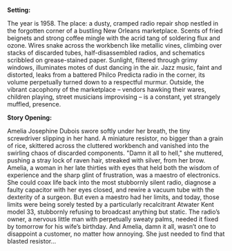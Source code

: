 **Setting:**

The year is 1958. The place: a dusty, cramped radio repair shop nestled in the forgotten corner of a bustling New Orleans marketplace. Scents of fried beignets and strong coffee mingle with the acrid tang of soldering flux and ozone. Wires snake across the workbench like metallic vines, climbing over stacks of discarded tubes, half-disassembled radios, and schematics scribbled on grease-stained paper. Sunlight, filtered through grimy windows, illuminates motes of dust dancing in the air. Jazz music, faint and distorted, leaks from a battered Philco Predicta radio in the corner, its volume perpetually turned down to a respectful murmur. Outside, the vibrant cacophony of the marketplace – vendors hawking their wares, children playing, street musicians improvising – is a constant, yet strangely muffled, presence.

**Story Opening:**

Amelia Josephine Dubois swore softly under her breath, the tiny screwdriver slipping in her hand. A miniature resistor, no bigger than a grain of rice, skittered across the cluttered workbench and vanished into the swirling chaos of discarded components. "Damn it all to hell," she muttered, pushing a stray lock of raven hair, streaked with silver, from her brow. Amelia, a woman in her late thirties with eyes that held both the wisdom of experience and the sharp glint of frustration, was a maestro of electronics. She could coax life back into the most stubbornly silent radio, diagnose a faulty capacitor with her eyes closed, and rewire a vacuum tube with the dexterity of a surgeon. But even a maestro had her limits, and today, those limits were being sorely tested by a particularly recalcitrant Atwater Kent model 33, stubbornly refusing to broadcast anything but static. The radio’s owner, a nervous little man with perpetually sweaty palms, needed it fixed by tomorrow for his wife’s birthday. And Amelia, damn it all, wasn’t one to disappoint a customer, no matter how annoying. She just needed to find that blasted resistor...
